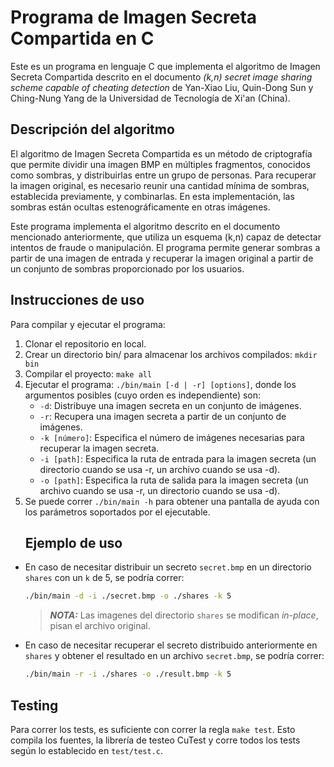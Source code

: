 # Programa de Imagen Secreta Compartida en C

Este es un programa en lenguaje C que implementa el algoritmo de Imagen Secreta Compartida descrito en el documento _(k,n) secret image sharing scheme capable of cheating detection_ de Yan-Xiao Liu, Quin-Dong Sun y Ching-Nung Yang de la Universidad de Tecnología de Xi'an (China).

## Descripción del algoritmo

El algoritmo de Imagen Secreta Compartida es un método de criptografía que permite dividir una imagen BMP en múltiples fragmentos, conocidos como sombras, y distribuirlas entre un grupo de personas. Para recuperar la imagen original, es necesario reunir una cantidad mínima de sombras, establecida previamente, y combinarlas. En esta implementación, las sombras están ocultas estenográficamente en otras imágenes.

Este programa implementa el algoritmo descrito en el documento mencionado anteriormente, que utiliza un esquema (k,n) capaz de detectar intentos de fraude o manipulación. El programa permite generar sombras a partir de una imagen de entrada y recuperar la imagen original a partir de un conjunto de sombras proporcionado por los usuarios.

## Instrucciones de uso

Para compilar y ejecutar el programa:

1. Clonar el repositorio en local.
2. Crear un directorio bin/ para almacenar los archivos compilados: `mkdir bin`
3. Compilar el proyecto: `make all`
4. Ejecutar el programa: `./bin/main [-d | -r] [options]`, donde los argumentos posibles (cuyo orden es independiente) son:
   - `-d`: Distribuye una imagen secreta en un conjunto de imágenes.
   - `-r`: Recupera una imagen secreta a partir de un conjunto de imágenes.
   - `-k [número]`: Especifica el número de imágenes necesarias para recuperar la imagen secreta.
   - `-i [path]`: Especifica la ruta de entrada para la imagen secreta (un directorio cuando se usa -r, un archivo cuando se usa -d).
   - `-o [path]`: Especifica la ruta de salida para la imagen secreta (un archivo cuando se usa -r, un directorio cuando se usa -d).
5. Se puede correr `./bin/main -h` para obtener una pantalla de ayuda con los parámetros soportados por el ejecutable.
   ## Ejemplo de uso

- En caso de necesitar distribuir un secreto `secret.bmp` en un directorio `shares` con un `k` de 5, se podría correr:
  ```bash
  ./bin/main -d -i ./secret.bmp -o ./shares -k 5
  ```
  > **_NOTA:_**  Las imagenes del directorio `shares` se modifican *in-place*, pisan el archivo original.
- En caso de necesitar recuperar el secreto distribuido anteriormente en `shares` y obtener el resultado en un archivo `secret.bmp`, se podría correr:

  ```bash
  ./bin/main -r -i ./shares -o ./result.bmp -k 5
  ```

## Testing

Para correr los tests, es suficiente con correr la regla `make test`. Esto compila los fuentes, la librería de testeo CuTest y corre todos los tests según lo establecido en `test/test.c`.
